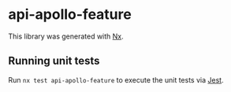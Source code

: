 # api-apollo-feature

This library was generated with [Nx](https://nx.dev).

## Running unit tests

Run `nx test api-apollo-feature` to execute the unit tests via [Jest](https://jestjs.io).
